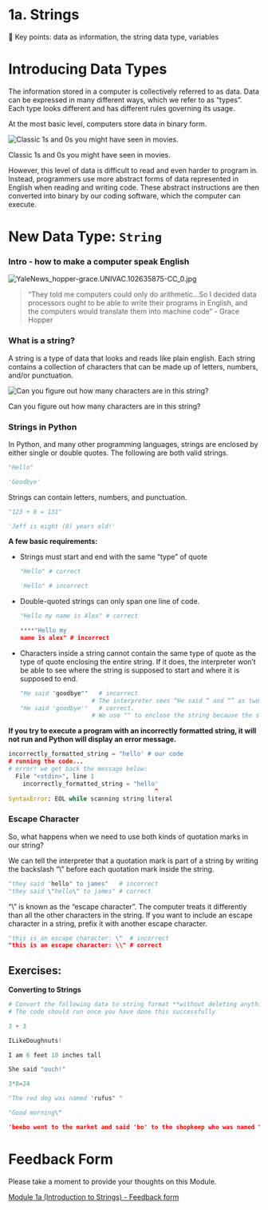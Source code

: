 # 1a. Strings

<aside>
📌 Key points: data as information, the string data type, variables

</aside>

# Introducing Data Types

The information stored in a computer is collectively referred to as data. Data can be expressed in many different ways, which we refer to as “types”. Each type looks different and has different rules governing its usage.

At the most basic level, computers store data in binary form.

![Classic 1s and 0s you might have seen in movies.](images/binary.jpg)

Classic 1s and 0s you might have seen in movies.

However, this level of data is difficult to read and even harder to program in. Instead, programmers use more abstract forms of data represented in English when reading and writing code. These abstract instructions are then converted into binary by our coding software, which the computer can execute.

# New Data Type: `String`

### Intro - how to make a computer speak English

![YaleNews_hopper-grace.UNIVAC.102635875-CC_0.jpg](images/YaleNews_hopper-grace.UNIVAC.102635875-CC_0.jpg)

> “They told me computers could only do arithmetic…So I decided data processors ought to be able to write their programs in English, and the computers would translate them into machine code” - Grace Hopper

### What is a string?

A string is a type of data that looks and reads like plain english. Each string contains a collection of characters that can be made up of letters, numbers, and/or punctuation.

![Can you figure out how many characters are in this string?](images/Untitled.png)

Can you figure out how many characters are in this string?

### Strings in Python

In Python, and many other programming languages, strings are enclosed by either single or double quotes. The following are both valid strings.

```python
"Hello"

'Goodbye'
```

Strings can contain letters, numbers, and punctuation.

```python
"123 + 8 = 131"

'Jeff is eight (8) years old!'
```

**A few basic requirements:**

- Strings must start and end with the same “type” of quote

  ```python
  "Hello" # correct

  'Hello" # incorrect
  ```

- Double-quoted strings can only span one line of code.

  ```python
  "Hello my name is Alex" # correct

  ****"Hello my
  name is alex" # incorrect
  ```

- Characters inside a string cannot contain the same type of quote as the type of quote enclosing the entire string. If it does, the interpreter won’t be able to see where the string is supposed to start and where it is supposed to end.
  ```python
  "He said "goodbye""   # incorrect
  					  # The interpreter sees “He said “ and “” as two independent strings.
  "He said 'goodbye'"   # correct.
  					  # We use "" to enclose the string because the string contains ''
  ```

**If you try to execute a program with an incorrectly formatted string, it will not run and Python will display an error message.**

```python
incorrectly_formatted_string = "hello' # our code
# running the code...
# error! we get back the message below:
  File "<stdin>", line 1
    incorrectly_formatted_string = "hello'
                                         ^
SyntaxError: EOL while scanning string literal
```

### Escape Character

So, what happens when we need to use both kinds of quotation marks in our string?

We can tell the interpreter that a quotation mark is part of a string by writing the backslash “\” before each quotation mark inside the string.

```python
"they said "hello" to james"   # incorrect
"they said \"hello\" to james" # correct
```

“\” is known as the “escape character”. The computer treats it differently than all the other characters in the string. If you want to include an escape character in a string, prefix it with another escape character.

```python
"this is an escape character: \"  # incorrect
"this is an escape character: \\" # correct
```

## Exercises:

**Converting to Strings**

```python
# Convert the following data to string format **without deleting anything**
# The code should run once you have done this successfully

3 + 3

ILikeDoughnuts!

I am 6 feet 10 inches tall

She said "ouch!"

3*8=24

"The red dog was named "rufus" "

"Good morning\"

'beebo went to the market and said 'bo' to the shopkeep who was named "obeeb"'
```

# Feedback Form

Please take a moment to provide your thoughts on this Module.

[Module 1a (Introduction to Strings) - Feedback form](https://forms.gle/PVF8R1WMNr1hJ8N28)
